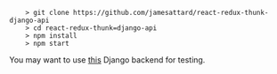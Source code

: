 ```
	> git clone https://github.com/jamesattard/react-redux-thunk-django-api
	> cd react-redux-thunk=django-api
	> npm install
	> npm start
```

You may want to use [this](https://github.com/jamesattard/drf-auth-api) Django backend for testing.

